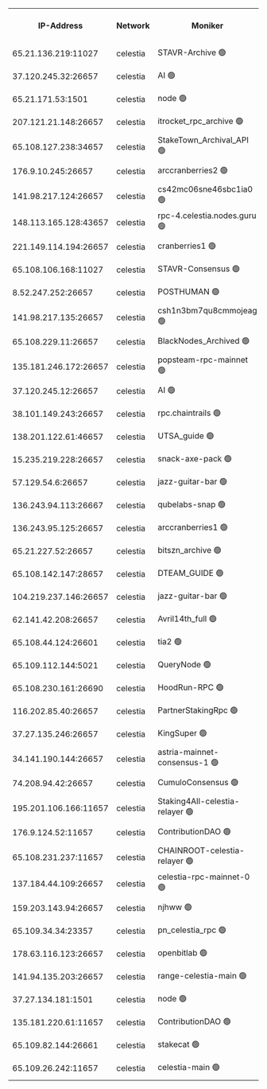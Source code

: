 


<table><tr><th>IP-Address</th><th>Network</th><th>Moniker</th><th>Latest Block Height</th><th>Earliest Block Height</th><th>Catching Up</th><th>Tx Index</th><th>Voting Power</th><th>Version</th><th>Scan Time</th></tr><tr><td>65.21.136.219:11027</td><td>celestia</td><td>STAVR-Archive 🟢</td><td>2716934</td><td>1</td><td>False</td><td>on</td><td>0</td><td>2.3.1</td><td>2024-11-04T16:51:25.858308601UTC</td></tr><tr><td>37.120.245.32:26657</td><td>celestia</td><td>AI 🟢</td><td>2716934</td><td>1</td><td>False</td><td>off</td><td>0</td><td>2.3.1</td><td>2024-11-04T16:51:26.360523267UTC</td></tr><tr><td>65.21.171.53:1501</td><td>celestia</td><td>node 🟢</td><td>2716934</td><td>1</td><td>False</td><td>on</td><td>0</td><td>2.3.1</td><td>2024-11-04T16:51:26.782198351UTC</td></tr><tr><td>207.121.21.148:26657</td><td>celestia</td><td>itrocket_rpc_archive 🟢</td><td>2716937</td><td>1</td><td>False</td><td>on</td><td>0</td><td>2.3.1</td><td>2024-11-04T16:51:57.518522706UTC</td></tr><tr><td>65.108.127.238:34657</td><td>celestia</td><td>StakeTown_Archival_API 🟢</td><td>2716937</td><td>1</td><td>False</td><td>on</td><td>0</td><td>2.3.1</td><td>2024-11-04T16:51:59.991197193UTC</td></tr><tr><td>176.9.10.245:26657</td><td>celestia</td><td>arccranberries2 🟢</td><td>2716941</td><td>1</td><td>False</td><td>on</td><td>0</td><td>2.3.1</td><td>2024-11-04T16:52:42.190469296UTC</td></tr><tr><td>141.98.217.124:26657</td><td>celestia</td><td>cs42mc06sne46sbc1ia0 🟢</td><td>2716941</td><td>1</td><td>False</td><td>on</td><td>0</td><td>2.3.1</td><td>2024-11-04T16:52:47.184949425UTC</td></tr><tr><td>148.113.165.128:43657</td><td>celestia</td><td>rpc-4.celestia.nodes.guru 🟢</td><td>2716943</td><td>1</td><td>False</td><td>on</td><td>0</td><td>2.3.1</td><td>2024-11-04T16:53:06.797659839UTC</td></tr><tr><td>221.149.114.194:26657</td><td>celestia</td><td>cranberries1 🟢</td><td>2716944</td><td>1</td><td>False</td><td>on</td><td>0</td><td>2.3.1</td><td>2024-11-04T16:53:16.437381322UTC</td></tr><tr><td>65.108.106.168:11027</td><td>celestia</td><td>STAVR-Consensus 🟢</td><td>2716944</td><td>1</td><td>False</td><td>on</td><td>0</td><td>2.3.1</td><td>2024-11-04T16:53:18.917044299UTC</td></tr><tr><td>8.52.247.252:26657</td><td>celestia</td><td>POSTHUMAN 🟢</td><td>2716948</td><td>1</td><td>False</td><td>on</td><td>0</td><td>2.3.1</td><td>2024-11-04T16:54:07.451598202UTC</td></tr><tr><td>141.98.217.135:26657</td><td>celestia</td><td>csh1n3bm7qu8cmmojeag 🟢</td><td>2716948</td><td>1</td><td>False</td><td>on</td><td>0</td><td>2.3.1</td><td>2024-11-04T16:54:07.912391564UTC</td></tr><tr><td>65.108.229.11:26657</td><td>celestia</td><td>BlackNodes_Archived 🟢</td><td>2716949</td><td>1</td><td>False</td><td>on</td><td>0</td><td>2.1.2</td><td>2024-11-04T16:54:17.015091341UTC</td></tr><tr><td>135.181.246.172:26657</td><td>celestia</td><td>popsteam-rpc-mainnet 🟢</td><td>2716951</td><td>1</td><td>False</td><td>on</td><td>0</td><td>2.3.1</td><td>2024-11-04T16:54:48.803922278UTC</td></tr><tr><td>37.120.245.12:26657</td><td>celestia</td><td>AI 🟢</td><td>2716951</td><td>1</td><td>False</td><td>off</td><td>0</td><td>2.3.1</td><td>2024-11-04T16:54:51.287158991UTC</td></tr><tr><td>38.101.149.243:26657</td><td>celestia</td><td>rpc.chaintrails 🟢</td><td>2716952</td><td>1</td><td>False</td><td>on</td><td>0</td><td>2.3.1</td><td>2024-11-04T16:54:59.097847736UTC</td></tr><tr><td>138.201.122.61:46657</td><td>celestia</td><td>UTSA_guide 🟢</td><td>2716954</td><td>1</td><td>False</td><td>on</td><td>0</td><td>2.3.1</td><td>2024-11-04T16:55:25.396785377UTC</td></tr><tr><td>15.235.219.228:26657</td><td>celestia</td><td>snack-axe-pack 🟢</td><td>2716954</td><td>1</td><td>False</td><td>off</td><td>0</td><td>2.1.2</td><td>2024-11-04T16:55:26.361580922UTC</td></tr><tr><td>57.129.54.6:26657</td><td>celestia</td><td>jazz-guitar-bar 🟢</td><td>2716955</td><td>1</td><td>False</td><td>off</td><td>0</td><td>2.1.2</td><td>2024-11-04T16:55:32.894218736UTC</td></tr><tr><td>136.243.94.113:26667</td><td>celestia</td><td>qubelabs-snap 🟢</td><td>2716957</td><td>1</td><td>False</td><td>on</td><td>0</td><td>2.3.1</td><td>2024-11-04T16:55:58.806027899UTC</td></tr><tr><td>136.243.95.125:26657</td><td>celestia</td><td>arccranberries1 🟢</td><td>2716962</td><td>1</td><td>False</td><td>on</td><td>0</td><td>2.3.1</td><td>2024-11-04T16:56:57.190864668UTC</td></tr><tr><td>65.21.227.52:26657</td><td>celestia</td><td>bitszn_archive 🟢</td><td>2716963</td><td>1</td><td>False</td><td>on</td><td>0</td><td>2.3.1</td><td>2024-11-04T16:57:04.097601479UTC</td></tr><tr><td>65.108.142.147:28657</td><td>celestia</td><td>DTEAM_GUIDE 🟢</td><td>2716967</td><td>1</td><td>False</td><td>on</td><td>0</td><td>2.3.1</td><td>2024-11-04T16:57:48.315330828UTC</td></tr><tr><td>104.219.237.146:26657</td><td>celestia</td><td>jazz-guitar-bar 🟢</td><td>2716968</td><td>1</td><td>False</td><td>off</td><td>0</td><td>2.1.2</td><td>2024-11-04T16:57:58.004225314UTC</td></tr><tr><td>62.141.42.208:26657</td><td>celestia</td><td>Avril14th_full 🟢</td><td>2716971</td><td>1</td><td>False</td><td>on</td><td>0</td><td>2.3.1</td><td>2024-11-04T16:58:37.327395735UTC</td></tr><tr><td>65.108.44.124:26601</td><td>celestia</td><td>tia2 🟢</td><td>2371494</td><td>339581</td><td>False</td><td>on</td><td>0</td><td>1.3.0</td><td>2024-11-04T16:51:39.657152773UTC</td></tr><tr><td>65.109.112.144:5021</td><td>celestia</td><td>QueryNode 🟢</td><td>2371494</td><td>1406226</td><td>False</td><td>off</td><td>0</td><td>1.7.0</td><td>2024-11-04T16:55:39.514373618UTC</td></tr><tr><td>65.108.230.161:26690</td><td>celestia</td><td>HoodRun-RPC 🟢</td><td>2371494</td><td>1537165</td><td>False</td><td>off</td><td>0</td><td>1.9.0</td><td>2024-11-04T16:57:55.087026521UTC</td></tr><tr><td>116.202.85.40:26657</td><td>celestia</td><td>PartnerStakingRpc 🟢</td><td>2371494</td><td>1588231</td><td>False</td><td>on</td><td>0</td><td>1.9.0</td><td>2024-11-04T16:51:40.005266332UTC</td></tr><tr><td>37.27.135.246:26657</td><td>celestia</td><td>KingSuper 🟢</td><td>2371494</td><td>1814358</td><td>False</td><td>off</td><td>0</td><td>1.3.0</td><td>2024-11-04T16:52:29.547788433UTC</td></tr><tr><td>34.141.190.144:26657</td><td>celestia</td><td>astria-mainnet-consensus-1 🟢</td><td>2716952</td><td>2371501</td><td>False</td><td>on</td><td>0</td><td>2.1.2</td><td>2024-11-04T16:54:51.600338868UTC</td></tr><tr><td>74.208.94.42:26657</td><td>celestia</td><td>CumuloConsensus 🟢</td><td>2716944</td><td>2384001</td><td>False</td><td>on</td><td>0</td><td>2.3.1</td><td>2024-11-04T16:53:19.760546970UTC</td></tr><tr><td>195.201.106.166:11657</td><td>celestia</td><td>Staking4All-celestia-relayer 🟢</td><td>2716972</td><td>2399575</td><td>False</td><td>off</td><td>0</td><td>2.1.2</td><td>2024-11-04T16:58:48.285043544UTC</td></tr><tr><td>176.9.124.52:11657</td><td>celestia</td><td>ContributionDAO 🟢</td><td>2716963</td><td>2419178</td><td>False</td><td>on</td><td>0</td><td>2.1.2</td><td>2024-11-04T16:57:03.669874611UTC</td></tr><tr><td>65.108.231.237:11657</td><td>celestia</td><td>CHAINROOT-celestia-relayer 🟢</td><td>2716941</td><td>2473086</td><td>False</td><td>on</td><td>0</td><td>2.1.2</td><td>2024-11-04T16:52:44.711053081UTC</td></tr><tr><td>137.184.44.109:26657</td><td>celestia</td><td>celestia-rpc-mainnet-0 🟢</td><td>2716953</td><td>2517150</td><td>False</td><td>on</td><td>0</td><td>2.3.1</td><td>2024-11-04T16:55:10.695345344UTC</td></tr><tr><td>159.203.143.94:26657</td><td>celestia</td><td>njhww 🟢</td><td>2716945</td><td>2595984</td><td>False</td><td>off</td><td>0</td><td>2.3.1</td><td>2024-11-04T16:53:28.870301995UTC</td></tr><tr><td>65.109.34.34:23357</td><td>celestia</td><td>pn_celestia_rpc 🟢</td><td>2716951</td><td>2595990</td><td>False</td><td>on</td><td>0</td><td>2.3.1</td><td>2024-11-04T16:54:48.320526084UTC</td></tr><tr><td>178.63.116.123:26657</td><td>celestia</td><td>openbitlab 🟢</td><td>2716937</td><td>2670087</td><td>False</td><td>on</td><td>0</td><td>2.3.1</td><td>2024-11-04T16:51:51.772718280UTC</td></tr><tr><td>141.94.135.203:26657</td><td>celestia</td><td>range-celestia-main 🟢</td><td>2716936</td><td>2671910</td><td>False</td><td>on</td><td>0</td><td>2.1.2</td><td>2024-11-04T16:51:42.856247539UTC</td></tr><tr><td>37.27.134.181:1501</td><td>celestia</td><td>node 🟢</td><td>2716946</td><td>2712009</td><td>False</td><td>off</td><td>0</td><td>2.3.1</td><td>2024-11-04T16:53:39.756398974UTC</td></tr><tr><td>135.181.220.61:11657</td><td>celestia</td><td>ContributionDAO 🟢</td><td>2716948</td><td>2712395</td><td>False</td><td>off</td><td>0</td><td>2.1.2</td><td>2024-11-04T16:54:14.478400095UTC</td></tr><tr><td>65.109.82.144:26661</td><td>celestia</td><td>stakecat 🟢</td><td>2716953</td><td>2714001</td><td>False</td><td>on</td><td>0</td><td>2.1.2</td><td>2024-11-04T16:55:09.743907585UTC</td></tr><tr><td>65.109.26.242:11657</td><td>celestia</td><td>celestia-main 🟢</td><td>2716956</td><td>2716053</td><td>False</td><td>on</td><td>0</td><td>2.3.1</td><td>2024-11-04T16:55:44.051638184UTC</td></tr></table>